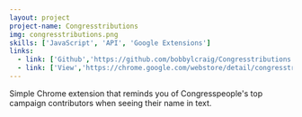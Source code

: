 ```yaml
---
layout: project
project-name: Congresstributions
img: congresstributions.png
skills: ['JavaScript', 'API', 'Google Extensions']
links:
  - link: ['Github','https://github.com/bobbylcraig/Congresstributions']
  - link: ['View','https://chrome.google.com/webstore/detail/congresstributions/pilhmclmlbcgdanljcmiolfcbeogejpd?hl=en-US']
---
```


Simple Chrome extension that reminds you of Congresspeople's top campaign contributors when seeing their name in text.
